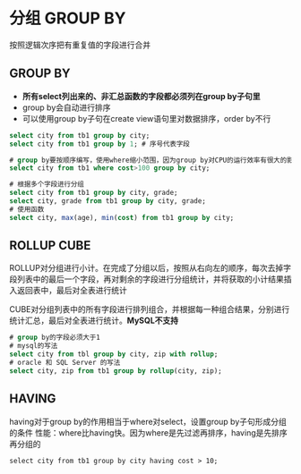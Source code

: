 # 分组 GROUP BY
按照逻辑次序把有重复值的字段进行合并

## GROUP BY
* **所有select列出来的、非汇总函数的字段都必须列在group by子句里**
* group by会自动进行排序
* 可以使用group by子句在create view语句里对数据排序，order by不行

```sql
select city from tb1 group by city;
select city from tb1 group by 1; # 序号代表字段

# group by要按顺序编写，使用where缩小范围，因为group by对CPU的运行效率有很大的影响
select city from tb1 where cost>100 group by city;

# 根据多个字段进行分组
select city from tb1 group by city, grade;
select city, grade from tb1 group by city, grade;
# 使用函数
select city, max(age), min(cost) from tb1 group by city; 
```

## ROLLUP CUBE
ROLLUP对分组进行小计。在完成了分组以后，按照从右向左的顺序，每次去掉字段列表中的最后一个字段，再对剩余的字段进行分组统计，并将获取的小计结果插入返回表中，最后对全表进行统计

CUBE对分组列表中的所有字段进行排列组合，并根据每一种组合结果，分别进行统计汇总，最后对全表进行统计。**MySQL不支持**

```sql
# group by的字段必须大于1
# mysql的写法
select city from tbl group by city, zip with rollup;
# oracle 和 SQL Server 的写法
select city, zip from tb1 group by rollup(city, zip);
```

## HAVING
having对于group by的作用相当于where对select，设置group by子句形成分组的条件
性能：where比having快。因为where是先过滤再排序，having是先排序再分组的

```
select city from tb1 group by city having cost > 10;
```
                      